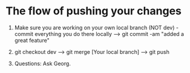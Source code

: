 # The flow of pushing your changes

1. Make sure you are working on your own local branch (NOT dev) - commit everything you do there locally --> git commit -am "added a great feature"

2. git checkout dev --> git merge [Your local branch] --> git push

3. Questions: Ask Georg. 
